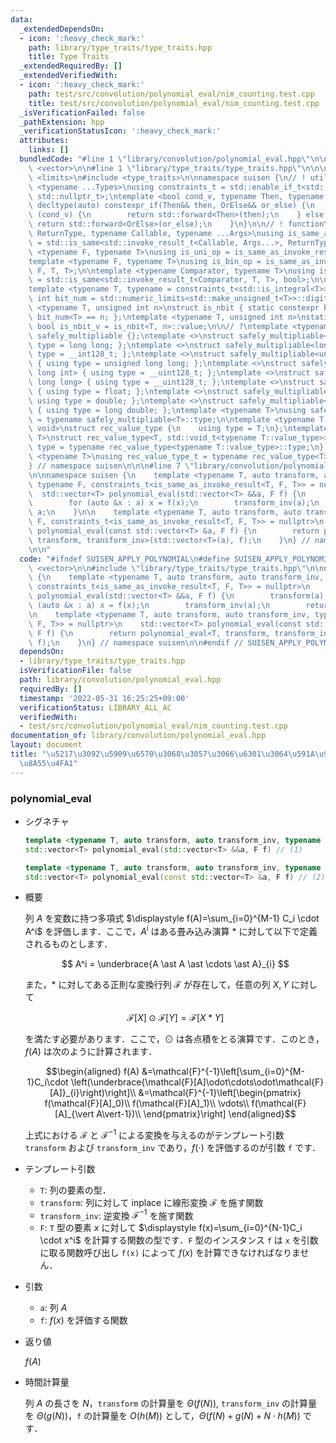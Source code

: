 ```yaml
---
data:
  _extendedDependsOn:
  - icon: ':heavy_check_mark:'
    path: library/type_traits/type_traits.hpp
    title: Type Traits
  _extendedRequiredBy: []
  _extendedVerifiedWith:
  - icon: ':heavy_check_mark:'
    path: test/src/convolution/polynomial_eval/nim_counting.test.cpp
    title: test/src/convolution/polynomial_eval/nim_counting.test.cpp
  _isVerificationFailed: false
  _pathExtension: hpp
  _verificationStatusIcon: ':heavy_check_mark:'
  attributes:
    links: []
  bundledCode: "#line 1 \"library/convolution/polynomial_eval.hpp\"\n\n\n\n#include\
    \ <vector>\n\n#line 1 \"library/type_traits/type_traits.hpp\"\n\n\n\n#include\
    \ <limits>\n#include <type_traits>\n\nnamespace suisen {\n// ! utility\ntemplate\
    \ <typename ...Types>\nusing constraints_t = std::enable_if_t<std::conjunction_v<Types...>,\
    \ std::nullptr_t>;\ntemplate <bool cond_v, typename Then, typename OrElse>\nconstexpr\
    \ decltype(auto) constexpr_if(Then&& then, OrElse&& or_else) {\n    if constexpr\
    \ (cond_v) {\n        return std::forward<Then>(then);\n    } else {\n       \
    \ return std::forward<OrElse>(or_else);\n    }\n}\n\n// ! function\ntemplate <typename\
    \ ReturnType, typename Callable, typename ...Args>\nusing is_same_as_invoke_result\
    \ = std::is_same<std::invoke_result_t<Callable, Args...>, ReturnType>;\ntemplate\
    \ <typename F, typename T>\nusing is_uni_op = is_same_as_invoke_result<T, F, T>;\n\
    template <typename F, typename T>\nusing is_bin_op = is_same_as_invoke_result<T,\
    \ F, T, T>;\n\ntemplate <typename Comparator, typename T>\nusing is_comparator\
    \ = std::is_same<std::invoke_result_t<Comparator, T, T>, bool>;\n\n// ! integral\n\
    template <typename T, typename = constraints_t<std::is_integral<T>>>\nconstexpr\
    \ int bit_num = std::numeric_limits<std::make_unsigned_t<T>>::digits;\ntemplate\
    \ <typename T, unsigned int n>\nstruct is_nbit { static constexpr bool value =\
    \ bit_num<T> == n; };\ntemplate <typename T, unsigned int n>\nstatic constexpr\
    \ bool is_nbit_v = is_nbit<T, n>::value;\n\n// ?\ntemplate <typename T>\nstruct\
    \ safely_multipliable {};\ntemplate <>\nstruct safely_multipliable<int> { using\
    \ type = long long; };\ntemplate <>\nstruct safely_multipliable<long long> { using\
    \ type = __int128_t; };\ntemplate <>\nstruct safely_multipliable<unsigned int>\
    \ { using type = unsigned long long; };\ntemplate <>\nstruct safely_multipliable<unsigned\
    \ long int> { using type = __uint128_t; };\ntemplate <>\nstruct safely_multipliable<unsigned\
    \ long long> { using type = __uint128_t; };\ntemplate <>\nstruct safely_multipliable<float>\
    \ { using type = float; };\ntemplate <>\nstruct safely_multipliable<double> {\
    \ using type = double; };\ntemplate <>\nstruct safely_multipliable<long double>\
    \ { using type = long double; };\ntemplate <typename T>\nusing safely_multipliable_t\
    \ = typename safely_multipliable<T>::type;\n\ntemplate <typename T, typename =\
    \ void>\nstruct rec_value_type {\n    using type = T;\n};\ntemplate <typename\
    \ T>\nstruct rec_value_type<T, std::void_t<typename T::value_type>> {\n    using\
    \ type = typename rec_value_type<typename T::value_type>::type;\n};\ntemplate\
    \ <typename T>\nusing rec_value_type_t = typename rec_value_type<T>::type;\n\n\
    } // namespace suisen\n\n\n#line 7 \"library/convolution/polynomial_eval.hpp\"\
    \n\nnamespace suisen {\n    template <typename T, auto transform, auto transform_inv,\
    \ typename F, constraints_t<is_same_as_invoke_result<T, F, T>> = nullptr>\n  \
    \  std::vector<T> polynomial_eval(std::vector<T> &&a, F f) {\n        transform(a);\n\
    \        for (auto &x : a) x = f(x);\n        transform_inv(a);\n        return\
    \ a;\n    }\n\n    template <typename T, auto transform, auto transform_inv, typename\
    \ F, constraints_t<is_same_as_invoke_result<T, F, T>> = nullptr>\n    std::vector<T>\
    \ polynomial_eval(const std::vector<T> &a, F f) {\n        return polynomial_eval<T,\
    \ transform, transform_inv>(std::vector<T>(a), f);\n    }\n} // namespace suisen\n\
    \n\n"
  code: "#ifndef SUISEN_APPLY_POLYNOMIAL\n#define SUISEN_APPLY_POLYNOMIAL\n\n#include\
    \ <vector>\n\n#include \"library/type_traits/type_traits.hpp\"\n\nnamespace suisen\
    \ {\n    template <typename T, auto transform, auto transform_inv, typename F,\
    \ constraints_t<is_same_as_invoke_result<T, F, T>> = nullptr>\n    std::vector<T>\
    \ polynomial_eval(std::vector<T> &&a, F f) {\n        transform(a);\n        for\
    \ (auto &x : a) x = f(x);\n        transform_inv(a);\n        return a;\n    }\n\
    \n    template <typename T, auto transform, auto transform_inv, typename F, constraints_t<is_same_as_invoke_result<T,\
    \ F, T>> = nullptr>\n    std::vector<T> polynomial_eval(const std::vector<T> &a,\
    \ F f) {\n        return polynomial_eval<T, transform, transform_inv>(std::vector<T>(a),\
    \ f);\n    }\n} // namespace suisen\n\n#endif // SUISEN_APPLY_POLYNOMIAL\n"
  dependsOn:
  - library/type_traits/type_traits.hpp
  isVerificationFile: false
  path: library/convolution/polynomial_eval.hpp
  requiredBy: []
  timestamp: '2022-05-31 16:25:25+09:00'
  verificationStatus: LIBRARY_ALL_AC
  verifiedWith:
  - test/src/convolution/polynomial_eval/nim_counting.test.cpp
documentation_of: library/convolution/polynomial_eval.hpp
layout: document
title: "\u5217\u3092\u5909\u6570\u3068\u3057\u3066\u6301\u3064\u591A\u9805\u5F0F\u306E\
  \u8A55\u4FA1"
---
```


### polynomial_eval

- シグネチャ

  ```cpp
  template <typename T, auto transform, auto transform_inv, typename F>
  std::vector<T> polynomial_eval(std::vector<T> &&a, F f) // (1)

  template <typename T, auto transform, auto transform_inv, typename F>
  std::vector<T> polynomial_eval(const std::vector<T> &a, F f) // (2)
  ```

- 概要

  列 $A$ を変数に持つ多項式 $\displaystyle f(A)=\sum_{i=0}^{M-1} C_i \cdot A^i$ を評価します．ここで，$A^i$ はある畳み込み演算 $\ast$ に対して以下で定義されるものとします．

  $$ A^i = \underbrace{A \ast A \ast \cdots \ast A}_{i} $$

  また，$\ast$ に対してある正則な変換行列 $\mathcal{F}$ が存在して，任意の列 $X,Y$ に対して

  $$ \mathcal{F}[X] \odot \mathcal{F}[Y]=\mathcal{F}[X\ast Y]$$

  を満たす必要があります．ここで，$\odot$ は各点積をとる演算です．このとき，$f(A)$ は次のように計算されます．

  $$\begin{aligned}
  f(A)
  &=\mathcal{F}^{-1}\left[\sum_{i=0}^{M-1}C_i\cdot \left(\underbrace{\mathcal{F}[A]\odot\cdots\odot\mathcal{F}[A]}_{i}\right)\right]\\
  &=\mathcal{F}^{-1}\left[\begin{pmatrix}
  f(\mathcal{F}[A]_0)\\
  f(\mathcal{F}[A]_1)\\
  \vdots\\
  f(\mathcal{F}[A]_{\vert A\vert-1})\\
  \end{pmatrix}\right]
  \end{aligned}$$

  上式における $\mathcal{F}$ と $\mathcal{F}^{-1}$ による変換を与えるのがテンプレート引数 `transform` および `transform_inv` であり，$f(\cdot)$ を評価するのが引数 `f` です．

- テンプレート引数

  - `T`: 列の要素の型．
  - `transform`: 列に対して inplace に線形変換 $\mathcal{F}$ を施す関数
  - `transform_inv`: 逆変換 $\mathcal{F}^{-1}$ を施す関数
  - `F`: `T` 型の要素 $x$ に対して $\displaystyle f(x)=\sum_{i=0}^{N-1}C_i \cdot x^i$ を計算する関数の型です．`F` 型のインスタンス `f` は `x` を引数に取る関数呼び出し `f(x)` によって $f(x)$ を計算できなければなりません．

- 引数

  - `a`: 列 $A$
  - `f`: $f(x)$ を評価する関数

- 返り値
  
  $f(A)$

- 時間計算量

  列 $A$ の長さを $N$，`transform` の計算量を $\Theta(f(N))$, `transform_inv` の計算量を $\Theta(g(N))$，`f` の計算量を $O(h(M))$ として，$\Theta(f(N)+g(N)+N\cdot h(M))$ です．

<!--

- テンプレート引数 `Transform` について

  典型的な畳み込み演算に対応する `Transform` の例を挙げます．

  1. bitwise and convolution

      [上位集合に対する高速ゼータ変換・高速メビウス変換](https://suisen-cp.github.io/cp-library-cpp/library/transform/supset.hpp)
  2. bitwise or convolution

      [下位集合に対する高速ゼータ変換・高速メビウス変換](https://suisen-cp.github.io/cp-library-cpp/library/transform/subset.hpp)
  3. bitwise xor convolution

      [Walsh Hadamard 変換](https://suisen-cp.github.io/cp-library-cpp/library/transform/walsh_hadamard.hpp)
  4. gcd convolution

      [倍数系ゼータ変換・メビウス変換](https://suisen-cp.github.io/cp-library-cpp/library/transform/multiple.hpp)
  5. lcm convolution

      [約数系ゼータ変換・メビウス変換](https://suisen-cp.github.io/cp-library-cpp/library/transform/divisor.hpp)

-->
